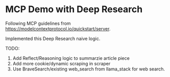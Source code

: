 # MCP Demo with Deep Research

Following MCP guidelines from https://modelcontextprotocol.io/quickstart/server.

Implemented this Deep Research naive logic.

TODO:
1. Add Reflect/Reasoning logic to summarzie article piece
2. Add more cookie/dynamic scraping in scraper
3. Use BraveSearch/existing web_search from llama_stack for web search.
